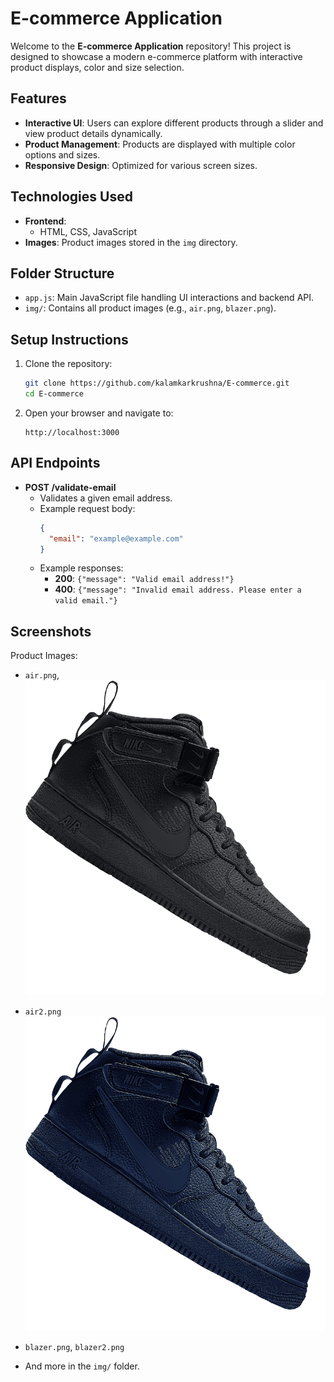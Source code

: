 # E-commerce Application

Welcome to the **E-commerce Application** repository! This project is designed to showcase a modern e-commerce platform with interactive product displays, color and size selection.

## Features

- **Interactive UI**: Users can explore different products through a slider and view product details dynamically.
- **Product Management**: Products are displayed with multiple color options and sizes.
- **Responsive Design**: Optimized for various screen sizes.

## Technologies Used

- **Frontend**:
  - HTML, CSS, JavaScript
- **Images**: Product images stored in the `img` directory.

## Folder Structure

- `app.js`: Main JavaScript file handling UI interactions and backend API.
- `img/`: Contains all product images (e.g., `air.png`, `blazer.png`).

## Setup Instructions

1. Clone the repository:
   ```bash
   git clone https://github.com/kalamkarkrushna/E-commerce.git
   cd E-commerce
   ```

2. Open your browser and navigate to:
   ```
   http://localhost:3000
   ```

## API Endpoints

- **POST /validate-email**
  - Validates a given email address.
  - Example request body:
    ```json
    {
      "email": "example@example.com"
    }
    ```
  - Example responses:
    - **200**: `{"message": "Valid email address!"}`
    - **400**: `{"message": "Invalid email address. Please enter a valid email."}`

## Screenshots

Product Images:
- `air.png`,
  ![image alt](https://github.com/kalamkarkrushna/E-commerce/blob/18977d9147b3a58213e25323eaf1226be5e7c5e3/img/air.png)

-  `air2.png`
   ![image alt](https://github.com/kalamkarkrushna/E-commerce/blob/18977d9147b3a58213e25323eaf1226be5e7c5e3/img/air2.png)
- `blazer.png`, `blazer2.png`
- And more in the `img/` folder.

